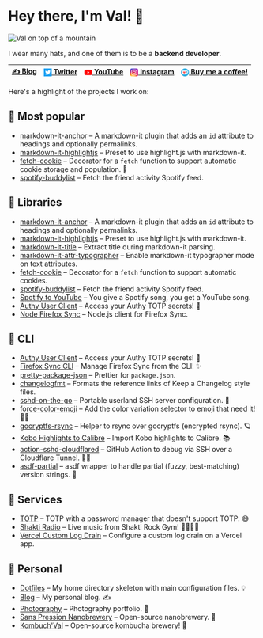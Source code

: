# Hey there, I'm **Val**! 👋

![Val on top of a mountain](https://www.codejam.info/img/val-winter.jpg)

I wear many hats, and one of them is to be a **backend developer**.

| [✍️ Blog](https://www.codejam.info/) | [<sub><img src="img/twitter.png"></sub> Twitter](https://twitter.com/valeriangalliat) | [<sub><img src="img/youtube.png" width="16"></sub> YouTube](https://www.youtube.com/FunkyVal) | [<sub><img src="img/instagram.png" width="16"></sub> Instagram](https://www.instagram.com/funkyval_/) | [<sub><img src="img/ko-fi.png"></sub> Buy me a coffee!](https://ko-fi.com/funkyval) |
|--------------------------------------|---------------------------------------------------------------------------------------|-----------------------------------------------------------------------------------------------|-------------------------------------------------------------------------------------------------------|-------------------------------------------------------------------------------------|

Here's a highlight of the projects I work on:

## 🥇 Most popular

* [markdown-it-anchor](https://github.com/valeriangalliat/markdown-it-anchor) – A markdown-it plugin that adds an `id` attribute to headings and optionally permalinks.
* [markdown-it-highlightjs](https://github.com/valeriangalliat/markdown-it-highlightjs) – Preset to use highlight.js with markdown-it.
* [fetch-cookie](https://github.com/valeriangalliat/fetch-cookie) – Decorator for a `fetch` function to support automatic cookie storage and population. 🍪
* [spotify-buddylist](https://github.com/valeriangalliat/spotify-buddylist) – Fetch the friend activity Spotify feed.

## 🔨 Libraries

* [markdown-it-anchor](https://github.com/valeriangalliat/markdown-it-anchor) – A markdown-it plugin that adds an `id` attribute to headings and optionally permalinks.
* [markdown-it-highlightjs](https://github.com/valeriangalliat/markdown-it-highlightjs) – Preset to use highlight.js with markdown-it.
* [markdown-it-title](https://github.com/valeriangalliat/markdown-it-title) –  Extract title during markdown-it parsing.
* [markdown-it-attr-typographer](https://github.com/valeriangalliat/markdown-it-attr-typographer) –  Enable markdown-it typographer mode on text attributes.
* [fetch-cookie](https://github.com/valeriangalliat/fetch-cookie) – Decorator for a `fetch` function to support automatic cookies.
* [spotify-buddylist](https://github.com/valeriangalliat/spotify-buddylist) – Fetch the friend activity Spotify feed.
* [Spotify to YouTube](https://github.com/valeriangalliat/spotify-to-youtube) – You give a Spotify song, you get a YouTube song.
* [Authy User Client](https://github.com/valeriangalliat/authy-user-client) – Access your Authy TOTP secrets! 🔐
* [Node Firefox Sync](https://github.com/valeriangalliat/node-firefox-sync) – Node.js client for Firefox Sync.

## 🐧 CLI

* [Authy User Client](https://github.com/valeriangalliat/authy-user-client) – Access your Authy TOTP secrets! 🔐
* [Firefox Sync CLI](https://github.com/valeriangalliat/firefox-sync-cli) – Manage Firefox Sync from the CLI! ✨
* [pretty-package-json](https://github.com/valeriangalliat/pretty-package-json) – Prettier for `package.json`.
* [changelogfmt](https://github.com/valeriangalliat/changelogfmt) – Formats the reference links of Keep a Changelog style files.
* [sshd-on-the-go](https://github.com/valeriangalliat/sshd-on-the-go) – Portable userland SSH server configuration. 🧳
* [force-color-emoji](https://github.com/valeriangalliat/force-color-emoji) – Add the color variation selector to emoji that need it! 🏳️‍🌈
* [gocryptfs-rsync](https://github.com/valeriangalliat/gocryptfs-rsync) – Helper to rsync over gocryptfs (encrypted rsync). 🪐
* [Kobo Highlights to Calibre](https://github.com/valeriangalliat/kobo-highlights-to-calibre) – Import Kobo highlights to Calibre. 📚
* [action-sshd-cloudflared](https://github.com/valeriangalliat/action-sshd-cloudflared) – GitHub Action to debug via SSH over a Cloudflare Tunnel. 👩‍💻
* [asdf-partial](https://github.com/valeriangalliat/asdf-partial) –  asdf wrapper to handle partial (fuzzy, best-matching) version strings. 🦩

## 🚀 Services

* [TOTP](https://github.com/valeriangalliat/totp) – TOTP with a password manager that doesn't support TOTP. 😅
* [Shakti Radio](https://github.com/valeriangalliat/shakti-radio) – Live music from Shakti Rock Gym! 🧗‍♂️🎶💛
* [Vercel Custom Log Drain](https://github.com/valeriangalliat/vercel-custom-log-drain) – Configure a custom log drain on a Vercel app.

## 🏓 Personal

* [Dotfiles](https://github.com/valeriangalliat/dotfiles) – My home directory skeleton with main configuration files. 💡
* [Blog](https://github.com/valeriangalliat/blog) – My personal blog. ✍
* [Photography](https://github.com/valeriangalliat/photography) – Photography portfolio. 📸
* [Sans Pression Nanobrewery](https://github.com/valeriangalliat/sans-pression) – Open-source nanobrewery. 🍻
* [Kombuch'Val](https://github.com/valeriangalliat/kombuchval) – Open-source kombucha brewery! 🍹
